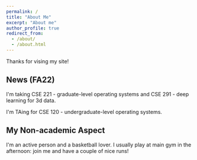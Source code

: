 ```yaml
---
permalink: /
title: "About Me"
excerpt: "About me"
author_profile: true
redirect_from: 
  - /about/
  - /about.html
---
```


Thanks for vising my site! 


## News (FA22)

I'm taking CSE 221 - graduate-level operating systems and CSE 291 - deep learning for 3d data.

I'm TAing for CSE 120 - undergraduate-level operating systems.

## My Non-academic Aspect

I'm an active person and a basketball lover. I usually play at main gym in the afternoon: join me and have a couple of nice runs!


